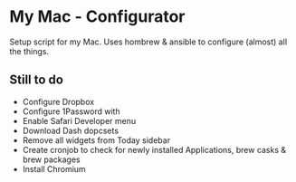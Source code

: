 # My Mac - Configurator

Setup script for my Mac.  Uses hombrew & ansible to configure (almost) all the things.


## Still to do

- Configure Dropbox
- Configure 1Password with
- Enable Safari Developer menu
- Download Dash dopcsets
- Remove all widgets from Today sidebar
- Create cronjob to check for newly installed Applications, brew casks & brew packages
- Install Chromium
